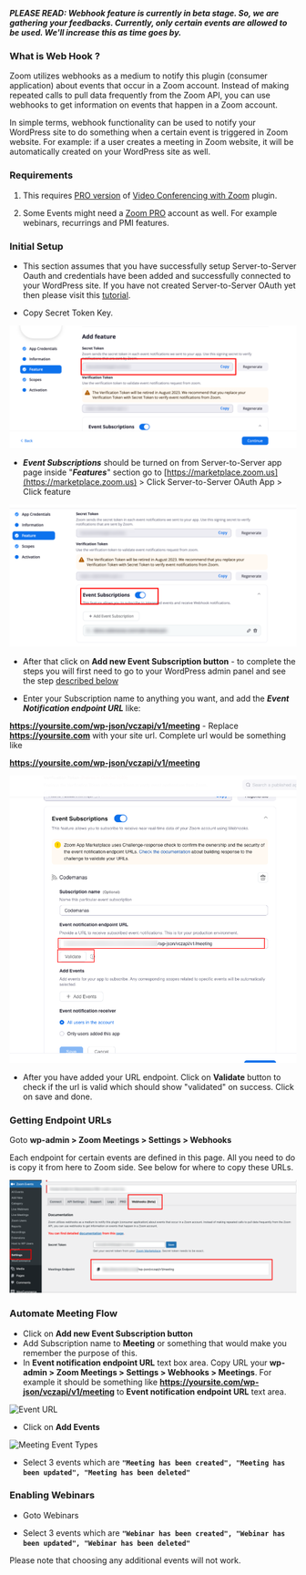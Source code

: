 **_PLEASE READ: Webhook feature is currently in beta stage. So, we are gathering your feedbacks. Currently, only certain events are allowed to be used. We'll increase this as time goes by._**

### What is Web Hook ?

Zoom utilizes webhooks as a medium to notify this plugin (consumer application) about events that occur in a Zoom account. Instead of making repeated calls to pull data frequently from the Zoom API, you can use webhooks to get information on events that happen in a Zoom account.

In simple terms, webhook functionality can be used to notify your WordPress site to do something when a certain event is triggered in Zoom website. For example: if a user creates a meeting in Zoom website, it will be automatically created on your WordPress site as well.

### Requirements

1. This requires <a target="_blank" href="https://www.codemanas.com/downloads/video-conferencing-with-zoom-pro/">PRO version</a> of <a href="https://wordpress.org/plugins/video-conferencing-with-zoom-api/" target="_blank">Video Conferencing with Zoom</a> plugin.

2. Some Events might need a <a target="_blank" href="https://zoom.us/pricing">Zoom PRO</a> account as well. For example webinars, recurrings and PMI features.

### Initial Setup

* This section assumes that you have successfully setup Server-to-Server Oauth and credentials have been added and successfully connected to your WordPress site. If you have not created Server-to-Server OAuth yet then please visit this [tutorial](/setup).

* Copy Secret Token Key.

![Verification Key](webhooks/verification-key-zoom-v2.png "Verification Key")

* **_Event Subscriptions_** should be turned on from Server-to-Server app page inside "**_Features_**" section go to [https://marketplace.zoom.us](https://marketplace.zoom.us) > Click Server-to-Server OAuth App > Click feature

![Event Subscriptions](webhooks/event-subscriptions-oauth-v2.png "Event Subscriptions")

* After that click on **Add new Event Subscription button** - to complete the steps you will first need to go to your WordPress admin panel and see the step [described below](#getting-endpoint-urls)

* Enter your Subscription name to anything you want, and add the **_Event Notification endpoint URL_** like:
 
 **https://yoursite.com/wp-json/vczapi/v1/meeting** - Replace **https://yoursite.com** with your site url. Complete url would be something like 
 
**<div style="color:red;">https://yoursite.com/wp-json/vczapi/v1/meeting</div>**

![Webhook Validation](webhooks/webhook-validation.png "Webhook Validation")

* After you have added your URL endpoint. Click on **Validate** button to check if the url is valid which should show "validated" on success. Click on save and done.

### Getting Endpoint URLs

Goto **wp-admin > Zoom Meetings > Settings > Webhooks**

Each endpoint for certain events are defined in this page. All you need to do is copy it from here to Zoom side. See below for where to copy these URLs.

![Webhooks](webhooks/settings-v2.png "Webhooks")

### Automate Meeting Flow

* Click on **Add new Event Subscription button**
* Add Subscription name to **Meeting** or something that would make you remember the purpose of this.
* In **Event notification endpoint URL** text box area. Copy URL your **wp-admin > Zoom Meetings > Settings > Webhooks > Meetings**. For example it should be something like **https://yoursite.com/wp-json/vczapi/v1/meeting** to **Event notification endpoint URL** text area.

![Event URL](webhooks/events-url.png "Event URL")

* Click on **Add Events**

![Meeting Event Types](webhooks/meeting-event-types.png "Meeting Event Types")

* Select 3 events which are **`"Meeting has been created", "Meeting has been updated", "Meeting has been deleted"`**

### Enabling Webinars

* Goto Webinars

* Select 3 events which are **`"Webinar has been created", "Webinar has been updated", "Webinar has been deleted"`**


Please note that choosing any additional events will not work.

